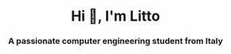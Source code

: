 <h1 align="center">Hi 👋, I'm Litto</h1>
<h3 align="center">A passionate computer engineering student from Italy </h3>
